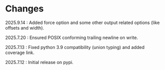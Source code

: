 # Changes

2025.9.14
:    Added force option and some other output related options (like offsets and width).

2025.7.20
:    Ensured POSIX conforming trailing newline on write.

2025.7.13
:    Fixed python 3.9 compatibility (union typing) and added coverage link.

2025.7.12
:    Initial release on pypi.
